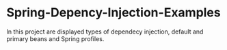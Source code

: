# Spring-Depency-Injection-Examples

In this project are displayed types of dependecy injection, default and primary beans and Spring profiles.

